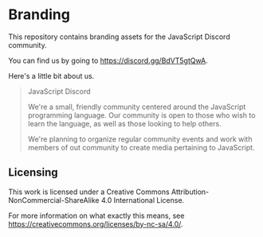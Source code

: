 # Branding
This repository contains branding assets for the JavaScript Discord community.

You can find us by going to https://discord.gg/BdVT5gtQwA.

Here's a little bit about us.
> JavaScript Discord
> 
> We're a small, friendly community centered around the JavaScript programming language. Our community is open to those who wish to learn the language, as well as those looking to help others.
> 
> We're planning to organize regular community events and work with members of out community to create media pertaining to JavaScript.
> 
## Licensing
This work is licensed under a Creative Commons Attribution-NonCommercial-ShareAlike 4.0 International License.

For more information on what exactly this means, see https://creativecommons.org/licenses/by-nc-sa/4.0/.
